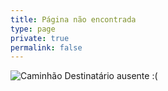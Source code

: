 ```yaml
---
title: Página não encontrada
type: page
private: true
permalink: false
---
```


<!-- markdownlint-disable MD033 -->
<p class="text-center">
  <img src="/blog/img/caminhao.png" alt="Caminhão" />
  Destinatário ausente :(
</p>
<!-- markdownlint-enable MD033 -->
